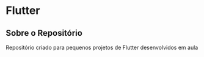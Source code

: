 # Flutter
## Sobre o Repositório

Repositório criado para pequenos projetos de Flutter desenvolvidos em aula
